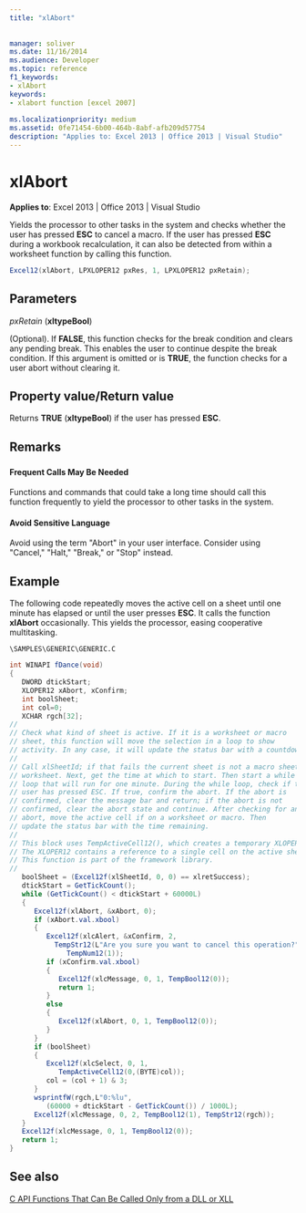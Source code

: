 ```yaml
---
title: "xlAbort"
 
 
manager: soliver
ms.date: 11/16/2014
ms.audience: Developer
ms.topic: reference
f1_keywords:
- xlAbort
keywords:
- xlabort function [excel 2007]
 
ms.localizationpriority: medium
ms.assetid: 0fe71454-6b00-464b-8abf-afb209d57754
description: "Applies to: Excel 2013 | Office 2013 | Visual Studio"
---
```


# xlAbort

 **Applies to**: Excel 2013 | Office 2013 | Visual Studio 
  
Yields the processor to other tasks in the system and checks whether the user has pressed **ESC** to cancel a macro. If the user has pressed **ESC** during a workbook recalculation, it can also be detected from within a worksheet function by calling this function. 
  
```cs
Excel12(xlAbort, LPXLOPER12 pxRes, 1, LPXLOPER12 pxRetain);
```

## Parameters

 _pxRetain_ (**xltypeBool**)
  
(Optional). If **FALSE**, this function checks for the break condition and clears any pending break. This enables the user to continue despite the break condition. If this argument is omitted or is **TRUE**, the function checks for a user abort without clearing it.
  
## Property value/Return value

Returns **TRUE** (**xltypeBool**) if the user has pressed **ESC**.
  
## Remarks

### 

#### Frequent Calls May Be Needed

Functions and commands that could take a long time should call this function frequently to yield the processor to other tasks in the system.
  
#### Avoid Sensitive Language

Avoid using the term "Abort" in your user interface. Consider using "Cancel," "Halt," "Break," or "Stop" instead.
  
## Example

The following code repeatedly moves the active cell on a sheet until one minute has elapsed or until the user presses **ESC**. It calls the function **xlAbort** occasionally. This yields the processor, easing cooperative multitasking. 
  
 `\SAMPLES\GENERIC\GENERIC.C`
  
```cs
int WINAPI fDance(void)
{
   DWORD dtickStart;
   XLOPER12 xAbort, xConfirm;
   int boolSheet;
   int col=0;
   XCHAR rgch[32];
//
// Check what kind of sheet is active. If it is a worksheet or macro
// sheet, this function will move the selection in a loop to show
// activity. In any case, it will update the status bar with a countdown.
//
// Call xlSheetId; if that fails the current sheet is not a macro sheet or
// worksheet. Next, get the time at which to start. Then start a while
// loop that will run for one minute. During the while loop, check if the
// user has pressed ESC. If true, confirm the abort. If the abort is
// confirmed, clear the message bar and return; if the abort is not
// confirmed, clear the abort state and continue. After checking for an
// abort, move the active cell if on a worksheet or macro. Then
// update the status bar with the time remaining.
//
// This block uses TempActiveCell12(), which creates a temporary XLOPER12.
// The XLOPER12 contains a reference to a single cell on the active sheet.
// This function is part of the framework library.
//
   boolSheet = (Excel12f(xlSheetId, 0, 0) == xlretSuccess);
   dtickStart = GetTickCount();
   while (GetTickCount() < dtickStart + 60000L)
   {
      Excel12f(xlAbort, &xAbort, 0);
      if (xAbort.val.xbool)
      {
         Excel12f(xlcAlert, &xConfirm, 2,
           TempStr12(L"Are you sure you want to cancel this operation?"),
              TempNum12(1));
         if (xConfirm.val.xbool)
         {
            Excel12f(xlcMessage, 0, 1, TempBool12(0));
            return 1;
         }
         else
         {
            Excel12f(xlAbort, 0, 1, TempBool12(0));
         }
      }
      if (boolSheet)
      {
         Excel12f(xlcSelect, 0, 1,
            TempActiveCell12(0,(BYTE)col));
         col = (col + 1) & 3;
      }
      wsprintfW(rgch,L"0:%lu",
         (60000 + dtickStart - GetTickCount()) / 1000L);
      Excel12f(xlcMessage, 0, 2, TempBool12(1), TempStr12(rgch));
   }
   Excel12f(xlcMessage, 0, 1, TempBool12(0));
   return 1;
}
```

## See also



[C API Functions That Can Be Called Only from a DLL or XLL](c-api-functions-that-can-be-called-only-from-a-dll-or-xll.md)

